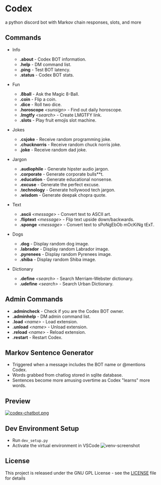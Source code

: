 # Codex
a python discord bot with Markov chain responses, slots, and more

## Commands
* Info
    - **.about** - Codex BOT information.
    - **.help** - DM command list.
    - **.ping** - Test BOT latency.
    - **.status** - Codex BOT stats.

* Fun
    - **.8ball** - Ask the Magic 8-Ball.
    - **.coin** - Flip a coin.
    - **.dice** - Roll two dice.
    - **.horoscope** *\<sunsign>* - Find out daily horoscope.
    - **.lmgtfy** *\<search>* - Create LMGTFY link.
    - **.slots** - Play fruit emojis slot machine.

* Jokes
    - **.csjoke** - Receive random programming joke.
    - **.chucknorris** - Receive random chuck norris joke.
    - **.joke** - Receive random dad joke.

* Jargon
    - **.audiophile** - Generate hipster audio jargon.
    - **.corporate** - Generate corporate bulls**t.
    - **.education** - Generate educational nonsense.
    - **.excuse** - Generate the perfect excuse.
    - **.technology** - Generate hollywood tech jargon.
    - **.wisdom** - Generate deepak chopra quote.

* Text
    - **.ascii** *\<message>* - Convert text to ASCII art.
    - **.fliptext** *\<message>* - Flip text upside down/backwards.
    - **.sponge** *\<message>* - Convert text to sPoNgEbOb mOcKiNg tExT.

* Dogs
    - **.dog** - Display random dog image.
    - **.labrador** - Display random Labrador image.
    - **.pyrenees** - Display random Pyrenees image.
    - **.shiba** - Display random Shiba image.

* Dictionary
    - **.define** *\<search>* - Search Merriam-Webster dictionary.
    - **.udefine** *\<search>* - Search Urban Dictionary.

## Admin Commands
- **.admincheck** - Check if you are the Codex BOT owner.
- **.adminhelp** - DM admin command list.
- **.load** *\<name>* - Load extension.
- **.unload** *\<name>* - Unload extension.
- **.reload** *\<name>* - Reload extension.
- **.restart** - Restart Codex.

## Markov Sentence Generator
- Triggered when a message includes the BOT name or @mentions Codex.
- Words grabbed from chatlog stored in sqlite database.
- Sentences become more amusing overtime as Codex "learns" more words.

## Preview
[![codex-chatbot.png](https://i.imgur.com/GsFqPu8.gif)](https://imgur.com/a/VX450os)

## Dev Environment Setup
- Run `dev_setup.py`
- Activate the virtual environment in VSCode
    ![venv-screenshot](https://code.visualstudio.com/assets/docs/python/environments/python-environment-prompt.png)

## License
This project is released under the GNU GPL License - see the [LICENSE](LICENSE) file for details